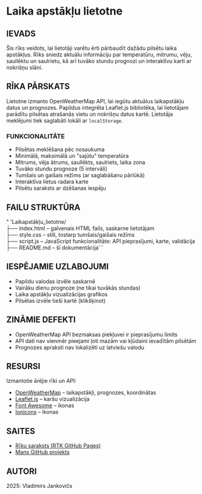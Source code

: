 # Laika apstākļu lietotne

## IEVADS

Šis rīks veidots, lai lietotāji varētu ērti pārbaudīt dažādu pilsētu laika apstākļus. Rīks sniedz aktuālu informāciju par temperatūru, mitrumu, vēju, saullēktu un saulrietu, kā arī tuvāko stundu prognozi un interaktīvu karti ar nokrišņu slāni.

## RĪKA PĀRSKATS

Lietotne izmanto OpenWeatherMap API, lai iegūtu aktuālus laikapstākļu datus un prognozes. Papildus integrēta Leaflet.js bibliotēka, lai lietotājam parādītu pilsētas atrašanās vietu un nokrišņu datus kartē. Lietotāja meklējumi tiek saglabāti lokāli ar `localStorage`.

### FUNKCIONALITĀTE

- Pilsētas meklēšana pēc nosaukuma
- Minimālā, maksimālā un "sajūtu" temperatūra
- Mitrums, vēja ātrums, saullēkts, saulriets, laika zona
- Tuvāko stundu prognoze (5 intervāli)
- Tumšais un gaišais režīms (ar saglabāšanu pārlūkā)
- Interaktīva lietus radara karte
- Pilsētu saraksts ar dzēšanas iespēju

## FAILU STRUKTŪRA

" 'Laikapstākļu_lietotne/  
├── index.html – galvenais HTML fails, saskarne lietotājam  
├── style.css – stili, tostarp tumšais/gaišais režīms  
├── script.js – JavaScript funkcionalitāte: API pieprasījumi, karte, validācija  
├── README.md – šī dokumentācija```

## IESPĒJAMIE UZLABOJUMI

- Papildu valodas izvēle saskarnē
- Vairāku dienu prognoze (ne tikai tuvākās stundas)
- Laika apstākļu vizualizācijas grafikos
- Pilsētas izvēle tieši kartē (klikšķinot)

## ZINĀMIE DEFEKTI

- OpenWeatherMap API bezmaksas piekļuvei ir pieprasījumu limits
- API dati nav vienmēr pieejami ļoti mazām vai kļūdaini ievadītām pilsētām
- Prognozes apraksti nav lokalizēti uz latviešu valodu

## RESURSI

Izmantotie ārējie rīki un API:
- [OpenWeatherMap](https://openweathermap.org/api) – laikapstākļi, prognozes, koordinātas
- [Leaflet.js](https://leafletjs.com/) – karšu vizualizācija
- [Font Awesome](https://fontawesome.com/) – ikonas
- [Ionicons](https://ionic.io/ionicons) – ikonas

## SAITES

- [Rīku saraksts (RTK GitHub Pages)](https://rtk2023.github.io/riki/)
- [Mans GitHub projekts](https://github.com/TAVS-LIETOTAJVARDS/riki/tree/main/laika-aplikacija)

## AUTORI

2025: Vladimirs Jankovičs
